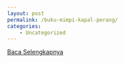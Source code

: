 ```yaml
---
layout: post
permalink: /buku-mimpi-kapal-perang/
categories:
    - Uncategorized
---
```


[Baca Selengkapnya](/10)